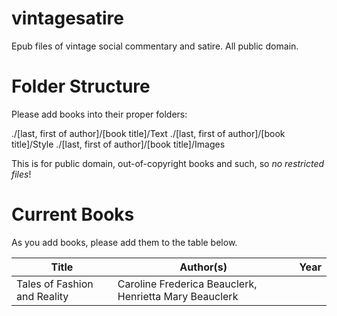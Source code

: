 vintagesatire
=============

Epub files of vintage social commentary and satire. All public domain.

# Folder Structure

Please add books into their proper folders:

./[last, first of author]/[book title]/Text
./[last, first of author]/[book title]/Style
./[last, first of author]/[book title]/Images

This is for public domain, out-of-copyright books and such, so *no restricted files*!

# Current Books

As you add books, please add them to the table below.

Title  | Author(s) | Year
------ | --------- | ----
Tales of Fashion and Reality | Caroline Frederica Beauclerk, Henrietta Mary Beauclerk
